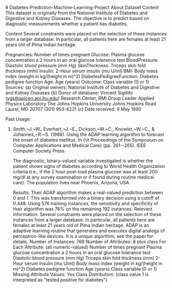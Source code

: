 #   D i a b e t e s - P r e d i c t i o n - M a c h i n e - L e a r n i n g - P r o j e c t 
 
About Dataset
Context
This dataset is originally from the National Institute of Diabetes and Digestive and Kidney Diseases. The objective is to predict based on diagnostic measurements whether a patient has diabetes.

Content
Several constraints were placed on the selection of these instances from a larger database. In particular, all patients here are females at least 21 years old of Pima Indian heritage.

Pregnancies: Number of times pregnant
Glucose: Plasma glucose concentration a 2 hours in an oral glucose tolerance test
BloodPressure: Diastolic blood pressure (mm Hg)
SkinThickness: Triceps skin fold thickness (mm)
Insulin: 2-Hour serum insulin (mu U/ml)
BMI: Body mass index (weight in kg/(height in m)^2)
DiabetesPedigreeFunction: Diabetes pedigree function
Age: Age (years)
Outcome: Class variable (0 or 1)
Sources:
(a) Original owners: National Institute of Diabetes and Digestive and
Kidney Diseases
(b) Donor of database: Vincent Sigillito (vgs@aplcen.apl.jhu.edu)
Research Center, RMI Group Leader
Applied Physics Laboratory
The Johns Hopkins University
Johns Hopkins Road
Laurel, MD 20707
(301) 953-6231
(c) Date received: 9 May 1990

Past Usage:
1. Smith,~J.~W., Everhart,~J.~E., Dickson,~W.~C., Knowler,~W.~C., \&
   Johannes,~R.~S. (1988). Using the ADAP learning algorithm to forecast
   the onset of diabetes mellitus.  In {\it Proceedings of the Symposium
   on Computer Applications and Medical Care} (pp. 261--265).  IEEE
   Computer Society Press.

   The diagnostic, binary-valued variable investigated is whether the
   patient shows signs of diabetes according to World Health Organization
   criteria (i.e., if the 2 hour post-load plasma glucose was at least 
   200 mg/dl at any survey  examination or if found during routine medical
   care).   The population lives near Phoenix, Arizona, USA.

   Results: Their ADAP algorithm makes a real-valued prediction between
   0 and 1.  This was transformed into a binary decision using a cutoff of 
   0.448.  Using 576 training instances, the sensitivity and specificity
   of their algorithm was 76% on the remaining 192 instances.
Relevant Information:
  Several constraints were placed on the selection of these instances from
  a larger database.  In particular, all patients here are females at
  least 21 years old of Pima Indian heritage.  ADAP is an adaptive learning
  routine that generates and executes digital analogs of perceptron-like
  devices.  It is a unique algorithm; see the paper for details.
Number of Instances: 768
Number of Attributes: 8 plus class
For Each Attribute: (all numeric-valued)
Number of times pregnant
Plasma glucose concentration a 2 hours in an oral glucose tolerance test
Diastolic blood pressure (mm Hg)
Triceps skin fold thickness (mm)
2-Hour serum insulin (mu U/ml)
Body mass index (weight in kg/(height in m)^2)
Diabetes pedigree function
Age (years)
Class variable (0 or 1)
Missing Attribute Values: Yes
Class Distribution: (class value 1 is interpreted as "tested positive for
diabetes")
 
 
